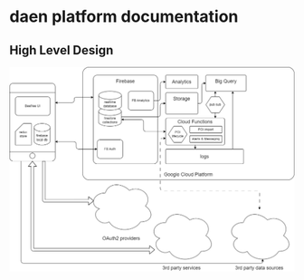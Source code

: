 # daen platform documentation

## High Level Design

![](https://github.com/des-abeilles-et-nous/daen-docs/blob/45c1775dcb45a3fab13989baacc1f159ba6fd92d/beefree%20HLD.drawio.png)
